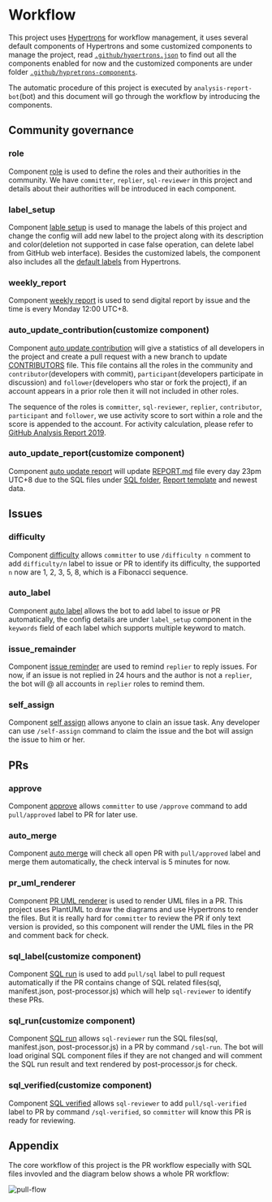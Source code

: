 # Workflow

This project uses [Hypertrons](https://www.github.com/hypertrons/hypertrons) for workflow management, it uses several default components of Hypertrons and some customized components to manage the project, read [`.github/hypertrons.json`](https://github.com/X-lab2017/github-analysis-report-2020/blob/master/.github/hypertrons.json) to find out all the components enabled for now and the customized components are under folder [`.github/hypretrons-components`](https://github.com/X-lab2017/github-analysis-report-2020/tree/master/.github/hypertrons-components).

The automatic procedure of this project is executed by `analysis-report-bot`(bot) and this document will go through the workflow by introducing the components.

## Community governance

### role

Component [role](https://github.com/X-lab2017/github-analysis-report-2020/blob/master/.github/hypertrons.json#L82) is used to define the roles and their authorities in the community. We have `committer`, `replier`, `sql-reviewer` in this project and details about their authorities will be introduced in each component.

### label_setup

Component [lable setup](https://github.com/X-lab2017/github-analysis-report-2020/blob/master/.github/hypertrons.json#L2) is used to manage the labels of this project and change the config will add new label to the project along with its description and color(deletion not supported in case false operation, can delete label from GitHub web interface). Besides the customized labels, the component also includes all the [default labels](https://github.com/hypertrons/hypertrons/blob/master/app/component/label_setup/defaultConfig.ts#L21) from Hypertrons.

### weekly_report

Component [weekly report](https://github.com/X-lab2017/github-analysis-report-2020/blob/master/.github/hypertrons.json#L78) is used to send digital report by issue and the time is every Monday 12:00 UTC+8.

### auto_update_contribution(customize component)

Component [auto update contribution]() will give a statistics of all developers in the project and create a pull request with a new branch to update [CONTRIBUTORS](https://github.com/X-lab2017/github-analysis-report-2020/blob/master/CONTRIBUTORS) file. This file contains all the roles in the community and `contributor`(developers with commit), `participant`(developers participate in discussion) and `follower`(developers who star or fork the project), if an account appears in a prior role then it will not included in other roles.

The sequence of the roles is `committer`, `sql-reviewer`, `replier`, `contributor`, `participant` and `follower`, we use activity score to sort within a role and the score is appended to the account. For activity calculation, please refer to [GitHub Analysis Report 2019](https://github.com/X-lab2017/github-analysis-report-2019).

### auto_update_report(customize component)

Component [auto update report](https://github.com/X-lab2017/github-analysis-report-2020/blob/master/.github/hypertrons.json#L148) will update [REPORT.md](https://github.com/X-lab2017/github-analysis-report-2020/blob/master/REPORT.md) file every day 23pm UTC+8 due to the SQL files under [SQL folder](https://github.com/X-lab2017/github-analysis-report-2020/tree/master/sqls), [Report template](https://github.com/X-lab2017/github-analysis-report-2020/blob/master/REPORT_TEMPLATE.md) and newest data.

## Issues

### difficulty

Component [difficulty](https://github.com/X-lab2017/github-analysis-report-2020/blob/master/.github/hypertrons.json#L133) allows `committer` to use `/difficulty n` comment to add `difficulty/n` label to issue or PR to identify its difficulty, the supported `n` now are 1, 2, 3, 5, 8, which is a Fibonacci sequence.

### auto_label

Component [auto label](https://github.com/X-lab2017/github-analysis-report-2020/blob/master/.github/hypertrons.json#L139) allows the bot to add label to issue or PR automatically, the config details are under `label_setup` component in the `keywords` field of each label which supports multiple keyword to match.

### issue_remainder

Component [issue reminder](https://github.com/X-lab2017/github-analysis-report-2020/blob/master/.github/hypertrons.json#L136) are used to remind `replier` to reply issues. For now, if an issue is not replied in 24 hours and the author is not a `replier`, the bot will @ all accounts in `replier` roles to remind them.

### self_assign

Component [self assign](https://github.com/X-lab2017/github-analysis-report-2020/blob/master/.github/hypertrons.json#L142) allows anyone to clain an issue task. Any developer can use `/self-assign` command to claim the issue and the bot will assign the issue to him or her.

## PRs

### approve

Component [approve](https://github.com/X-lab2017/github-analysis-report-2020/blob/master/.github/hypertrons.json#L126) allows `committer` to use `/approve` command to add `pull/approved` label to PR for later use.

### auto_merge

Component [auto merge](https://github.com/X-lab2017/github-analysis-report-2020/blob/master/.github/hypertrons.json#L129) will check all open PR with `pull/approved` label and merge them automatically, the check interval is 5 minutes for now.

### pr_uml_renderer

Component [PR UML renderer]() is used to render UML files in a PR. This project uses PlantUML to draw the diagrams and use Hypertrons to render the files. But it is really hard for `committer` to review the PR if only text version is provided, so this component will render the UML files in the PR and comment back for check.

### sql_label(customize component)

Component [SQL run](https://github.com/X-lab2017/github-analysis-report-2020/blob/master/.github/hypertrons.json#L154) is used to add `pull/sql` label to pull request automatically if the PR contains change of SQL related files(sql, manifest.json, post-processor.js) which will help `sql-reviewer` to identify these PRs.

### sql_run(customize component)

Component [SQL run](https://github.com/X-lab2017/github-analysis-report-2020/blob/master/.github/hypertrons.json#L151) allows `sql-reviewer` run the SQL files(sql, manifest.json, post-processor.js) in a PR by command `/sql-run`. The bot will load original SQL component files if they are not changed and will comment the SQL run result and text rendered by post-processor.js for check.

### sql_verified(customize component)

Component [SQL verified](https://github.com/X-lab2017/github-analysis-report-2020/blob/master/.github/hypertrons.json#L145) allows `sql-reviewer` to add `pull/sql-verified` label to PR by command `/sql-verified`, so `committer` will know this PR is ready for reviewing.

## Appendix

The core workflow of this project is the PR workflow especially with SQL files invovled and the diagram below shows a whole PR workflow:

![pull-flow](http://frank-local.opensource-service.com/umlrenderer/github/X-lab2017/github-analysis-report-2020?path=docs/diagrams/pull-flow.uml)

